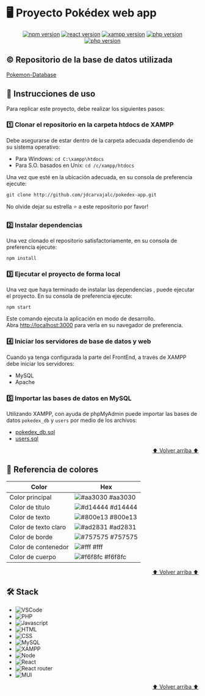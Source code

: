 <a name="readme-top"></a>

# 🖥 Proyecto Pokédex web app

<p align="center">
    <a href="https://nodejs.org/en/download"><img alt="npm version" src="https://img.shields.io/badge/npm-v10.5.0-green"></a>
    <a href="https://react.dev/"><img alt="react version" src="https://img.shields.io/badge/react-v18.2.0-blue"></a> 
    <a href="https://www.apachefriends.org/es/download.html"><img alt="xampp version" src="https://img.shields.io/badge/xampp-v8.1.25-FA7923"></a> 
    <a href="https://www.mysql.com/"><img alt="php version" src="https://img.shields.io/badge/RDBMS-MySQL-F29111"></a>
    <a href="https://www.php.net/manual/es/intro-whatis.php"><img alt="php version" src="https://img.shields.io/badge/php-v8.1-7377AD"></a>
</p>

## © Repositorio de la base de datos utilizada
[Pokemon-Database](https://github.com/brianr852/Pokemon-Database)


## 📖 Instrucciones de uso
Para replicar este proyecto, debe realizar los siguientes pasos:

### 1️⃣ Clonar el repositorio en la carpeta htdocs de XAMPP
Debe asegurarse de estar dentro de la carpeta adecuada dependiendo de su sistema operativo:
  - Para Windows: `cd C:\xampp\htdocs`
  - Para S.O. basados en Unix: `cd /c/xampp/htdocs`

Una vez que esté en la ubicación adecuada, en su consola de preferencia ejecute:

```
git clone http://github.com/jdcarvajalc/pokedex-app.git
```

No olvide dejar su estrella ⭐ a este repositorio por favor!

### 2️⃣ Instalar dependencias
Una vez clonado el repositorio satisfactoriamente, en su consola de preferencia ejecute:

```
npm install
```

### 3️⃣ Ejecutar el proyecto de forma local
Una vez que haya terminado de instalar las dependencias , puede ejecutar el proyecto. En su consola de preferencia ejecute:

```
npm start
```

Este comando ejecuta la aplicación en modo de desarrollo.\
Abra [http://localhost:3000](http://localhost:3000) para verla en su navegador de preferencia.

### 4️⃣ Iniciar los servidores de base de datos y web
Cuando ya tenga configurada la parte del FrontEnd, a través de XAMPP debe iniciar los servidores:
  - MySQL
  - Apache

### 5️⃣ Importar las bases de datos en MySQL

  Utilizando XAMPP, con ayuda de phpMyAdmin puede importar las bases de datos `pokedex_db` y `users` por medio de los archivos:
  - [pokedex_db.sql](./db/pokedex_db.sql)
  - [users.sql](./db/users.sql)

<p align="right"><a href="#readme-top">⬆ Volver arriba ⬆</a></p>

## 🎨 Referencia de colores

| Color             | Hex                                                                |
| ----------------- | ------------------------------------------------------------------ |
| Color principal | ![#aa3030](https://via.placeholder.com/10/aa3030?text=+) #aa3030 |
| Color de título | ![#d14444](https://via.placeholder.com/10/d14444?text=+) #d14444 |
| Color de texto | ![#800e13](https://via.placeholder.com/10/800e13?text=+) #800e13 |
| Color de texto claro | ![#ad2831](https://via.placeholder.com/10/ad2831?text=+) #ad2831 |
| Color de borde | ![#757575](https://via.placeholder.com/10/757575?text=+) #757575 |
| Color de contenedor | ![#fff](https://via.placeholder.com/10/fff?text=+) #fff |
| Color de cuerpo | ![#f6f8fc](https://via.placeholder.com/10/f6f8fc?text=+) #f6f8fc |

<p align="right"><a href="#readme-top">⬆ Volver arriba ⬆</a></p>

##  🛠️  Stack

- ![VSCode](https://img.shields.io/badge/Visual_Studio_Code-0078D4?style=for-the-badge&logo=visual%20studio%20code&logoColor=white)
- ![PHP](https://img.shields.io/badge/PHP-777BB4?style=for-the-badge&logo=php&logoColor=white)
- ![Javascript](https://img.shields.io/badge/JavaScript-323330?style=for-the-badge&logo=javascript&logoColor=F7DF1E)
- ![HTML](https://img.shields.io/badge/HTML5-E34F26?style=for-the-badge&logo=html5&logoColor=white)
- ![CSS](https://img.shields.io/badge/CSS3-1572B6?style=for-the-badge&logo=css3&logoColor=white)
- ![MySQL](https://img.shields.io/badge/MySQL-005C84?style=for-the-badge&logo=mysql&logoColor=white)
- ![XAMPP](https://img.shields.io/badge/Xampp-F37623?style=for-the-badge&logo=xampp&logoColor=white)
- ![Node](https://img.shields.io/badge/Node.js-43853D?style=for-the-badge&logo=node.js&logoColor=white)
- ![React](https://img.shields.io/badge/React-20232A?style=for-the-badge&logo=react&logoColor=61DAFB)
- ![React router](https://img.shields.io/badge/React_Router-CA4245?style=for-the-badge&logo=react-router&logoColor=white)
- ![MUI](https://img.shields.io/badge/Material%20UI-007FFF?style=for-the-badge&logo=mui&logoColor=white)

<p align="right"><a href="#readme-top">⬆ Volver arriba ⬆</a></p>
